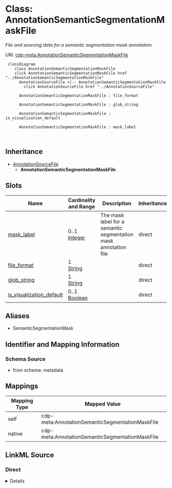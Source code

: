 

# Class: AnnotationSemanticSegmentationMaskFile


_File and sourcing data for a semantic segmentation mask annotation._





URI: [cdp-meta:AnnotationSemanticSegmentationMaskFile](metadataAnnotationSemanticSegmentationMaskFile)






```mermaid
 classDiagram
    class AnnotationSemanticSegmentationMaskFile
    click AnnotationSemanticSegmentationMaskFile href "../AnnotationSemanticSegmentationMaskFile"
      AnnotationSourceFile <|-- AnnotationSemanticSegmentationMaskFile
        click AnnotationSourceFile href "../AnnotationSourceFile"
      
      AnnotationSemanticSegmentationMaskFile : file_format
        
      AnnotationSemanticSegmentationMaskFile : glob_string
        
      AnnotationSemanticSegmentationMaskFile : is_visualization_default
        
      AnnotationSemanticSegmentationMaskFile : mask_label
        
      
```





## Inheritance
* [AnnotationSourceFile](AnnotationSourceFile.md)
    * **AnnotationSemanticSegmentationMaskFile**



## Slots

| Name | Cardinality and Range | Description | Inheritance |
| ---  | --- | --- | --- |
| [mask_label](mask_label.md) | 0..1 <br/> [Integer](Integer.md) | The mask label for a semantic segmentation mask annotation file | direct |
| [file_format](file_format.md) | 1 <br/> [String](String.md) |  | direct |
| [glob_string](glob_string.md) | 1 <br/> [String](String.md) |  | direct |
| [is_visualization_default](is_visualization_default.md) | 0..1 <br/> [Boolean](Boolean.md) |  | direct |







## Aliases


* SemanticSegmentationMask



## Identifier and Mapping Information







### Schema Source


* from schema: metadata





## Mappings

| Mapping Type | Mapped Value |
| ---  | ---  |
| self | cdp-meta:AnnotationSemanticSegmentationMaskFile |
| native | cdp-meta:AnnotationSemanticSegmentationMaskFile |





## LinkML Source

<!-- TODO: investigate https://stackoverflow.com/questions/37606292/how-to-create-tabbed-code-blocks-in-mkdocs-or-sphinx -->

### Direct

<details>
```yaml
name: AnnotationSemanticSegmentationMaskFile
description: File and sourcing data for a semantic segmentation mask annotation.
from_schema: metadata
aliases:
- SemanticSegmentationMask
is_a: AnnotationSourceFile
attributes:
  mask_label:
    name: mask_label
    description: The mask label for a semantic segmentation mask annotation file.
    from_schema: metadata
    exact_mappings:
    - cdp-common:annotation_source_file_semantic_segmentation_mask_label
    rank: 1000
    alias: mask_label
    owner: AnnotationSemanticSegmentationMaskFile
    domain_of:
    - AnnotationSemanticSegmentationMaskFile
    range: integer
    inlined: true
    inlined_as_list: true
  file_format:
    name: file_format
    from_schema: metadata
    exact_mappings:
    - cdp-common:annotation_source_file_format
    alias: file_format
    owner: AnnotationSemanticSegmentationMaskFile
    domain_of:
    - AnnotationSourceFile
    - AnnotationOrientedPointFile
    - AnnotationInstanceSegmentationFile
    - AnnotationPointFile
    - AnnotationSegmentationMaskFile
    - AnnotationSemanticSegmentationMaskFile
    range: string
    required: true
    inlined: true
    inlined_as_list: true
  glob_string:
    name: glob_string
    from_schema: metadata
    exact_mappings:
    - cdp-common:annotation_source_file_glob_string
    alias: glob_string
    owner: AnnotationSemanticSegmentationMaskFile
    domain_of:
    - AnnotationSourceFile
    - AnnotationOrientedPointFile
    - AnnotationInstanceSegmentationFile
    - AnnotationPointFile
    - AnnotationSegmentationMaskFile
    - AnnotationSemanticSegmentationMaskFile
    range: string
    required: true
    inlined: true
    inlined_as_list: true
  is_visualization_default:
    name: is_visualization_default
    from_schema: metadata
    exact_mappings:
    - cdp-common:annotation_source_file_is_visualization_default
    alias: is_visualization_default
    owner: AnnotationSemanticSegmentationMaskFile
    domain_of:
    - AnnotationSourceFile
    - AnnotationOrientedPointFile
    - AnnotationInstanceSegmentationFile
    - AnnotationPointFile
    - AnnotationSegmentationMaskFile
    - AnnotationSemanticSegmentationMaskFile
    range: boolean
    inlined: true
    inlined_as_list: true

```
</details>

### Induced

<details>
```yaml
name: AnnotationSemanticSegmentationMaskFile
description: File and sourcing data for a semantic segmentation mask annotation.
from_schema: metadata
aliases:
- SemanticSegmentationMask
is_a: AnnotationSourceFile
attributes:
  mask_label:
    name: mask_label
    description: The mask label for a semantic segmentation mask annotation file.
    from_schema: metadata
    exact_mappings:
    - cdp-common:annotation_source_file_semantic_segmentation_mask_label
    rank: 1000
    alias: mask_label
    owner: AnnotationSemanticSegmentationMaskFile
    domain_of:
    - AnnotationSemanticSegmentationMaskFile
    range: integer
    inlined: true
    inlined_as_list: true
  file_format:
    name: file_format
    from_schema: metadata
    exact_mappings:
    - cdp-common:annotation_source_file_format
    alias: file_format
    owner: AnnotationSemanticSegmentationMaskFile
    domain_of:
    - AnnotationSourceFile
    - AnnotationOrientedPointFile
    - AnnotationInstanceSegmentationFile
    - AnnotationPointFile
    - AnnotationSegmentationMaskFile
    - AnnotationSemanticSegmentationMaskFile
    range: string
    required: true
    inlined: true
    inlined_as_list: true
  glob_string:
    name: glob_string
    from_schema: metadata
    exact_mappings:
    - cdp-common:annotation_source_file_glob_string
    alias: glob_string
    owner: AnnotationSemanticSegmentationMaskFile
    domain_of:
    - AnnotationSourceFile
    - AnnotationOrientedPointFile
    - AnnotationInstanceSegmentationFile
    - AnnotationPointFile
    - AnnotationSegmentationMaskFile
    - AnnotationSemanticSegmentationMaskFile
    range: string
    required: true
    inlined: true
    inlined_as_list: true
  is_visualization_default:
    name: is_visualization_default
    from_schema: metadata
    exact_mappings:
    - cdp-common:annotation_source_file_is_visualization_default
    alias: is_visualization_default
    owner: AnnotationSemanticSegmentationMaskFile
    domain_of:
    - AnnotationSourceFile
    - AnnotationOrientedPointFile
    - AnnotationInstanceSegmentationFile
    - AnnotationPointFile
    - AnnotationSegmentationMaskFile
    - AnnotationSemanticSegmentationMaskFile
    range: boolean
    inlined: true
    inlined_as_list: true

```
</details>